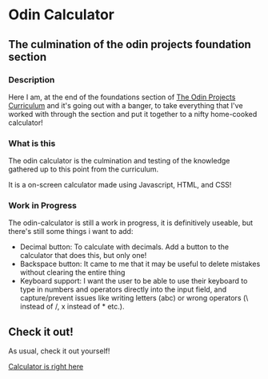 # Odin Calculator

## The culmination of the odin projects foundation section

### Description

Here I am, at the end of the foundations section of [The Odin Projects Curriculum](https://www.theodinproject.com/lessons/foundations-calculator) and it's going out with a banger, to take everything that I've worked with through the section and put it together to a nifty home-cooked calculator!

### What is this

The odin calculator is the culmination and testing of the knowledge gathered up to this point from the curriculum.

It is a on-screen calculator made using Javascript, HTML, and CSS!

### Work in Progress

The odin-calculator is still a work in progress, it is definitively useable, but there's still some things i want to add:

- Decimal button: To calculate with decimals. Add a button to the calculator that does this, but only one!
- Backspace button: It came to me that it may be useful to delete mistakes without clearing the entire thing
- Keyboard support: I want the user to be able to use their keyboard to type in numbers and operators directly into the input field, and capture/prevent issues like writing letters (abc) or wrong operators (\ instead of /, x instead of \* etc.).

## Check it out!

As usual, check it out yourself!

[Calculator is right here](https://danishkodemonkey.github.io/odin-calculator/)

